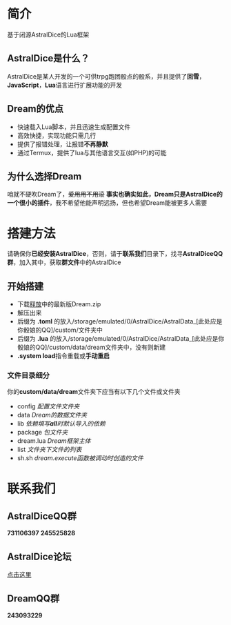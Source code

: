 # 简介
基于闭源AstralDice的Lua框架
## AstralDice是什么？
AstralDice是某人开发的一个可供trpg跑团骰点的骰系，并且提供了**回雪**，**JavaScript**，**Lua**语言进行扩展功能的开发
## Dream的优点
 - 快速载入Lua脚本，并且迅速生成配置文件
 - 高效快捷，实现功能只需几行
 - 提供了报错处理，让报错**不再静默**
 - 通过Termux，提供了lua与其他语言交互(如PHP)的可能
## 为什么选择Dream
咱就不硬吹Dream了，~~爱用用不用滚~~
**事实也确实如此，Dream只是AstralDice的一个很小的插件**，我不希望他能声明远扬，但也希望Dream能被更多人需要
# 搭建方法
请确保你**已经安装AstralDice**，否则，请于**联系我们**目录下，找寻**AstralDiceQQ群**，加入其中，获取**群文件**中的AstralDice
## 开始搭建
  - 下载[释放](https://github.com/zmsv/Dream/releases/)中的最新版Dream.zip
  - 解压出来
  - 后缀为 **.toml** 的放入/storage/emulated/0/AstralDice/AstralData_[此处应是你骰娘的QQ]/custom/文件夹中
  - 后缀为 **.lua** 的放入/storage/emulated/0/AstralDice/AstralData_[此处应是你骰娘的QQ]/custom/data/dream文件夹中，没有则新建
  - **.system load**指令重载或**手动重启**
### 文件目录细分
你的**custom/data/dream**文件夹下应当有以下几个文件或文件夹
  - config  _配置文件文件夹_
  - data    _Dream的数据文件夹_
  - lib     _依赖填写**all**时默认导入的依赖_
  - package _包文件夹_
  - dream.lua _Dream框架主体_
  - list     _文件夹下文件的列表_
  - sh.sh    _dream.execute函数被调动时创造的文件_
# 联系我们
## AstralDiceQQ群
**731106397**
**245525828**
## AstralDice论坛
[点击这里](https://astral.snoweven.com/)
## DreamQQ群
**243093229**
